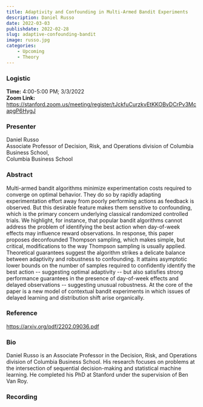```yaml
---
title: Adaptivity and Confounding in Multi-Armed Bandit Experiments
description: Daniel Russo
date: 2022-03-03
publishdate: 2022-02-28
slug: adaptive-confounding-bandit
image: russo.jpg
categories:
    - Upcoming
    - Theory
---
```


### Logistic
<p>
    <strong> Time:</strong> 4:00-5:00 PM; 3/3/2022<br>
    <strong> Zoom Link: </strong> <a href="url" target="_blank" rel="noopener noreferrer">https://stanford.zoom.us/meeting/register/tJckfuCurzkvEtKKOBvDCrPv3McapgP6HygJ</a>
</p>

### Presenter
<p>
    Daniel Russo<br>
    Associate Professor of Decision, Risk, and Operations division of Columbia Business School,<br>
    Columbia Business School<br>
</p>

### Abstract
<p>
    Multi-armed bandit algorithms minimize experimentation costs required to converge on optimal behavior. They do so by rapidly adapting experimentation effort away from poorly performing actions as feedback is observed. But this desirable feature makes them sensitive to confounding, which is the primary concern underlying classical randomized controlled trials. We highlight, for instance, that popular bandit algorithms cannot address the problem of identifying the best action when day-of-week effects may influence reward observations. In response, this paper proposes deconfounded Thompson sampling, which makes simple, but critical, modifications to the way Thompson sampling is usually applied. Theoretical guarantees suggest the algorithm strikes a delicate balance between adaptivity and robustness to confounding. It attains asymptotic lower bounds on the number of samples required to confidently identify the best action -- suggesting optimal adaptivity -- but also satisfies strong performance guarantees in the presence of day-of-week effects and delayed observations -- suggesting unusual robustness. At the core of the paper is a new model of contextual bandit experiments in which issues of delayed learning and distribution shift arise organically.
</p>

### Reference
<a href="url" target="_blank" rel="noopener noreferrer">https://arxiv.org/pdf/2202.09036.pdf</a>

### Bio
<p>
    Daniel Russo is an Associate Professor in the Decision, Risk, and Operations division of Columbia Business School. His research focuses on problems at the intersection of sequential decision-making and statistical machine learning. He completed his PhD at Stanford under the supervision of Ben Van Roy.
</p>

### Recording
